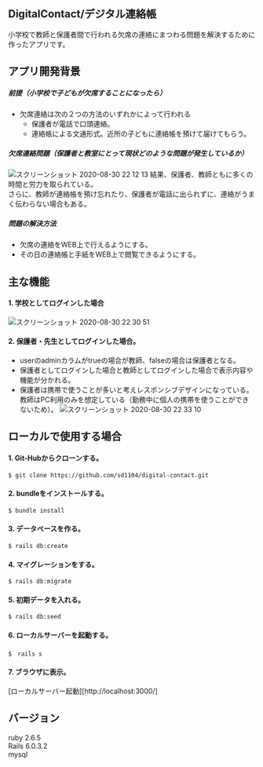 ## DigitalContact/デジタル連絡帳
小学校で教師と保護者間で行われる欠席の連絡にまつわる問題を解決するために作ったアプリです。

## アプリ開発背景
##### 前提（小学校で子どもが欠席することになったら）
- 欠席連絡は次の２つの方法のいずれかによって行われる
  - 保護者が電話で口頭連絡。
  - 連絡帳による文通形式。近所の子どもに連絡帳を預けて届けてもらう。

##### 欠席連絡問題（保護者と教室にとって現状どのような問題が発生しているか）
![スクリーンショット 2020-08-30 22 12 13](https://user-images.githubusercontent.com/67669319/91659939-e3f7ee00-eb0d-11ea-9eda-bf51ec3c66ab.png)
結果、保護者、教師ともに多くの時間と労力を取られている。  
さらに、教師が連絡帳を預け忘れたり、保護者が電話に出られずに、連絡がうまく伝わらない場合もある。

##### 問題の解決方法
- 欠席の連絡をWEB上で行えるようにする。
- その日の連絡帳と手紙をWEB上で閲覧できるようにする。

## 主な機能
#### 1. 学校としてログインした場合
![スクリーンショット 2020-08-30 22 30 51](https://user-images.githubusercontent.com/67669319/91660415-b1032980-eb10-11ea-9690-e0ebd205907d.png)
#### 2. 保護者・先生としてログインした場合。
- userのadminカラムがtrueの場合が教師、falseの場合は保護者となる。  
- 保護者としてログインした場合と教師としてログインした場合で表示内容や機能が分かれる。  
- 保護者は携帯で使うことが多いと考えレスポンシブデザインになっている。教師はPC利用のみを想定している（勤務中に個人の携帯を使うことができないため）。
![スクリーンショット 2020-08-30 22 33 10](https://user-images.githubusercontent.com/67669319/91660438-d132e880-eb10-11ea-968b-21d05b7f79cc.png)

## ローカルで使用する場合
#### 1. Git-Hubからクローンする。
`$ git clone https://github.com/sd1104/digital-contact.git`
#### 2. bundleをインストールする。
`$ bundle install`
#### 3. データベースを作る。
`$ rails db:create`
#### 4. マイグレーションをする。
`$ rails db:migrate`
#### 5. 初期データを入れる。
`$ rails db:seed`
#### 6. ローカルサーバーを起動する。
`$　rails s`
#### 7. ブラウザに表示。
[ローカルサーバー起動][http://localhost:3000/]

## バージョン
ruby 2.6.5  
Rails 6.0.3.2  
mysql  

<!-- ## データベース設計
### schoolsテーブル
|Colum|Type|Options|
|-----|----|-------|
|school_name|string|null:false|
|school_admin|integer|null:false|
|email|string|null:false, unique:true|
|password|string|null:false, unique:true|

#### Association
- has_many :users
- has_many :rooms


### roomsテーブル
|Colum|Type|Options|
|-----|----|-------|
|number|string|null:false|
|grade|integer|null:false|
|school_id|references|null:false, foreign_key: true|

#### Association
- belongs_to :school
- has_many :users
- has_many :absent_contacts
- has_many :contact_books
- has_many :letters


### usersテーブル
|Colum|Type|Options|
|-----|----|-------|
|p_name|string|null:false|
|c_name|string|null:false|
|email|string|null:false, unique:true|
|password|string|null:false, unique:true|
|room_id|references|null:false, foreign_key: true|
|school_id|references|null:false, foreign_key: true|
|admin|boolean|default: false|

#### Association
- belongs_to :room
- has_many :absent_contacts


### absent_contactsテーブル
|Colum|Type|Options|
|-----|----|-------|
|arised_at|date|null:false|
|absent_kind|integer|null:false|
|reason|text|null:false|
|room_id|references|null:false, foreign_key: true|
|user_id|references|null:false, foreign_key: true|

#### Association
- belongs_to :room
- belongs_to :user


### contact_booksテーブル
|Colum|Type|Options|
|-----|----|-------|
|date|datetime|null:false|
|letter|integer||
|bring|text||
|schedule|text||
|homework|text||
|inform|text||
|room_id|references|null:false, foreign_key: true|

#### Association
- belongs_to :room


### lettersテーブル
|Colum|Type|Options|
|-----|----|-------|
|release_at|date|null:false|
|name|text|null:false|
|pdf|string|null:false|
|room_id|references|null:false, foreign_key: true|

#### Association
- belongs_to :room -->